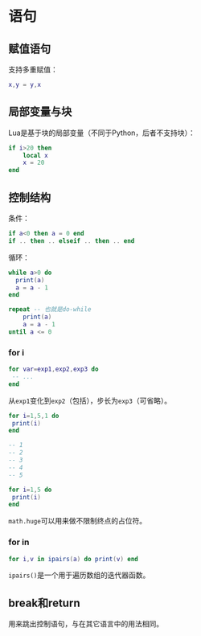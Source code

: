 # 语句

## 赋值语句

支持多重赋值：

```lua
x,y = y,x
```

## 局部变量与块

Lua是基于块的局部变量（不同于Python，后者不支持块）：

```lua
if i>20 then
	local x
	x = 20
end
```

## 控制结构

条件：

```lua
if a<0 then a = 0 end
if .. then .. elseif .. then .. end
```

循环：

```lua
while a>0 do
  print(a)
  a = a - 1
end

repeat -- 也就是do-while
	print(a)
	a = a - 1
until a <= 0
```

### for i

```lua
for var=exp1,exp2,exp3 do
 -- ...
end
```

从`exp1`变化到`exp2`（包括），步长为`exp3`（可省略）。

```lua
for i=1,5,1 do
 print(i)
end

-- 1
-- 2
-- 3
-- 4
-- 5

for i=1,5 do
 print(i)
end
```

`math.huge`可以用来做不限制终点的占位符。

### for in

```lua
for i,v in ipairs(a) do print(v) end
```

`ipairs()`是一个用于遍历数组的迭代器函数。

## break和return

用来跳出控制语句，与在其它语言中的用法相同。

